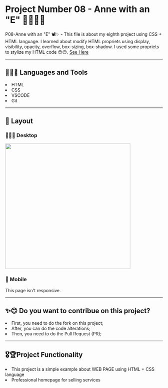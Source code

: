 <h1> Project Number 08 - Anne with an "E" 👩🏽‍🦰💜 </h1>

P08-Anne with an "E" 📽✨ - This file is about my eighth project using CSS + HTML language.
I learned about modify HTML propriets using display, visibility, opacity, overflow, box-sizing, box-shadow.
I used some propriets to stylize my HTML code 😊😉. <a href = https://taiscostaeng.github.io/front-p07-lawyer/> See Here </a>

------------------------------------------------------------------------------------------------------------------------------------------------------------------------------------------------
<h2> 👩🏽‍🔧 Languages and Tools </h2>
<li> HTML </li>
<li> CSS </li>
<li> VSCODE </li>
<li> Git </li>

------------------------------------------------------------------------------------------------------------------------------------------------------------------------------------------------
<h2> 🎨 Layout </h2>

<h3> 👩🏽‍💻 Desktop </h3>
<img src = "https://github.com/taiscostaeng/front-p08-anne/assets/138815703/70dd3629-d36f-4e6d-8dc5-3f1c24ebd275" width = 400px>


<h3> 📱 Mobile </h3>
This page isn't responsive.

------------------------------------------------------------------------------------------------------------------------------------------------------------------------------------------------
<h2> ✨😊 Do you want to contribue on this project? </h2>
<li> First, you need to do the fork on this project; </li>
<li> After, you can do the code alterations; </li>
<li> Then, you need to do the Pull Request (PR); </li>

------------------------------------------------------------------------------------------------------------------------------------------------------------------------------------------------
<h2> 🎖🏆Project Functionality </h2>
<li> This project is a simple example about WEB PAGE using HTML + CSS language </li>
<li> Professional homepage for selling services </li>
